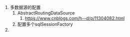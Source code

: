 1. 多数据源的配置  
   1. AbstractRoutingDataSource 
      1. https://www.cnblogs.com/h--d/p/11304082.html 
   2. 配置多个sqlSessionFactory
2.   